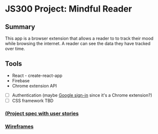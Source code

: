 # JS300 Project: Mindful Reader

## Summary

This app is a browser extension that allows a reader to to track their mood while browsing the internet. A reader can see the data they have tracked over time.

## Tools
- React - create-react-app
- Firebase
- Chrome extension API
- [ ] Authentication (maybe [Google sign-in](https://developers.google.com/identity/sign-in/web/sign-in) since it's a Chrome extension?)
- [ ] CSS framework TBD

### [(Project spec with user stories](https://docs.google.com/document/d/1RqHuXOvQd-_c24zJDJVuEs1HSwskmIC1JnUg147Q6qI/edit?usp=sharing)

### [Wireframes](https://xd.adobe.com/view/7cbf8329-a602-4b63-9de6-bb557a6bbd42/screen/4ab492e9-43ae-4a20-bc36-2b24111f613e/main-article)

